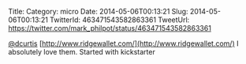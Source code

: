 Title: 
Category: micro
Date: 2014-05-06T00:13:21
Slug: 2014-05-06T00:13:21
TwitterId: 463471543582863361
TweetUrl: https://twitter.com/mark_philpot/status/463471543582863361

[@dcurtis](https://twitter.com/dcurtis) [http://www.ridgewallet.com/](http://www.ridgewallet.com/) I absolutely love them. Started with kickstarter